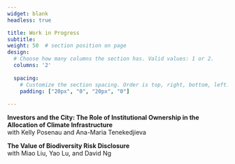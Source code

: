 ```yaml
---
widget: blank
headless: true

title: Work in Progress
subtitle:
weight: 50  # section position on page
design:
  # Choose how many columns the section has. Valid values: 1 or 2.
  columns: '2'
  
  spacing:
    # Customize the section spacing. Order is top, right, bottom, left.
    padding: ["20px", "0", "20px", "0"]  
  
---
```


**Investors and the City: The Role of Institutional Ownership in the Allocation of Climate Infrastructure**  
with Kelly Posenau and Ana-Maria Tenekedjieva


**The Value of Biodiversity Risk Disclosure**  
with Miao Liu, Yao Lu, and David Ng
